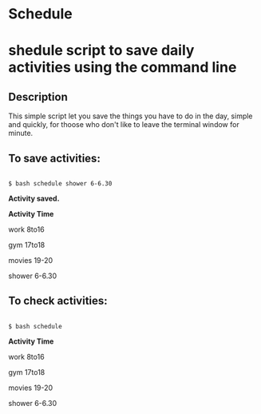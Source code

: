# Schedule

shedule script to save daily activities using the command line
========


## Description

This simple script let you save the things you have to do in the day, simple and quickly, for thoose who don't like to leave the terminal window for minute.

## To save activities:
<code>
$ bash schedule shower 6-6.30
</code>

**Activity saved.**

**Activity Time**

work 8to16

gym 17to18

movies 19-20

shower 6-6.30


## To check activities:
<code>
$ bash schedule
</code>

**Activity Time**

work 8to16

gym 17to18

movies 19-20

shower 6-6.30

